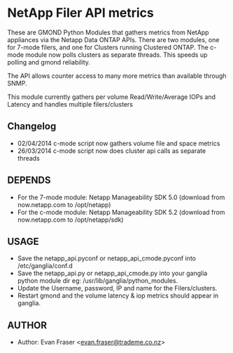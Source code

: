 NetApp Filer API metrics
========================

These are GMOND Python Modules that gathers metrics from NetApp appliances via the Netapp Data ONTAP APIs.
There are two modules, one for 7-mode filers, and one for Clusters running Clustered ONTAP.
The c-mode module now polls clusters as separate threads.  This speeds up polling and gmond reliability.

The API allows counter access to many more metrics than available through SNMP.

This module currently gathers per volume Read/Write/Average IOPs and Latency and handles multiple filers/clusters

## Changelog
  * 02/04/2014 c-mode script now gathers volume file and space metrics
  * 26/03/2014 c-mode script now does cluster api calls as separate threads

## DEPENDS
  * For the 7-mode module: Netapp Manageability SDK 5.0 (download from now.netapp.com to /opt/netapp)
  * For the c-mode module: Netapp Manageability SDK 5.2 (download from now.netapp.com to /opt/netapp/sdk)

## USAGE
  * Save the netapp_api.pyconf or netapp_api_cmode.pyconf into /etc/ganglia/conf.d
  * Save the netapp_api.py or netapp_api_cmode.py into your ganglia python module dir eg: /usr/lib/ganglia/python_modules.
  * Update the Username, password, IP and name for the Filers/clusters. 
  * Restart gmond and the volume latency & iop metrics should appear in ganglia.

## AUTHOR
  * Author: Evan Fraser &lt;evan.fraser@trademe.co.nz&gt;
